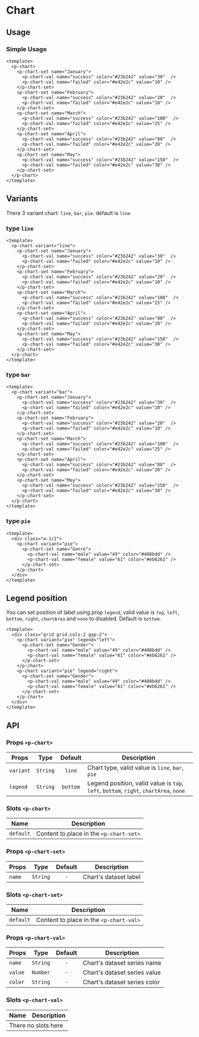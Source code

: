<script setup>
  import pChart from './Chart.vue'
  import pChartSet from './ChartSet.vue'
  import pChartVal from './ChartVal.vue'
  import { ref } from 'vue-demi'
</script>

# Chart

## Usage

### Simple Usage

<preview>
  <p-chart>
    <p-chart-set name="January">
      <p-chart-val name="success" color="#23b242" value="30"  />
      <p-chart-val name="failed" color="#e42e2c" value="10" />
    </p-chart-set>
    <p-chart-set name="February">
      <p-chart-val name="success" color="#23b242" value="20"  />
      <p-chart-val name="failed" color="#e42e2c" value="10" />
    </p-chart-set>
    <p-chart-set name="March">
      <p-chart-val name="success" color="#23b242" value="100"  />
      <p-chart-val name="failed" color="#e42e2c" value="25" />
    </p-chart-set>
    <p-chart-set name="April">
      <p-chart-val name="success" color="#23b242" value="80"  />
      <p-chart-val name="failed" color="#e42e2c" value="20" />
    </p-chart-set>
    <p-chart-set name="May">
      <p-chart-val name="success" color="#23b242" value="150"  />
      <p-chart-val name="failed" color="#e42e2c" value="30" />
    </p-chart-set>
  </p-chart>
</preview>

```vue
<template>
  <p-chart>
    <p-chart-set name="January">
      <p-chart-val name="success" color="#23b242" value="30"  />
      <p-chart-val name="failed" color="#e42e2c" value="10" />
    </p-chart-set>
    <p-chart-set name="February">
      <p-chart-val name="success" color="#23b242" value="20"  />
      <p-chart-val name="failed" color="#e42e2c" value="10" />
    </p-chart-set>
    <p-chart-set name="March">
      <p-chart-val name="success" color="#23b242" value="100"  />
      <p-chart-val name="failed" color="#e42e2c" value="25" />
    </p-chart-set>
    <p-chart-set name="April">
      <p-chart-val name="success" color="#23b242" value="80"  />
      <p-chart-val name="failed" color="#e42e2c" value="20" />
    </p-chart-set>
    <p-chart-set name="May">
      <p-chart-val name="success" color="#23b242" value="150"  />
      <p-chart-val name="failed" color="#e42e2c" value="30" />
    </p-chart-set>
  </p-chart>
</template>
```

## Variants

There 3 variant chart: `line`, `bar`, `pie`. default is `line`

### type `line`

<preview>
  <p-chart variant="line">
    <p-chart-set name="January">
      <p-chart-val name="success" color="#23b242" value="30"  />
      <p-chart-val name="failed" color="#e42e2c" value="10" />
    </p-chart-set>
    <p-chart-set name="February">
      <p-chart-val name="success" color="#23b242" value="20"  />
      <p-chart-val name="failed" color="#e42e2c" value="10" />
    </p-chart-set>
    <p-chart-set name="March">
      <p-chart-val name="success" color="#23b242" value="100"  />
      <p-chart-val name="failed" color="#e42e2c" value="25" />
    </p-chart-set>
    <p-chart-set name="April">
      <p-chart-val name="success" color="#23b242" value="80"  />
      <p-chart-val name="failed" color="#e42e2c" value="20" />
    </p-chart-set>
    <p-chart-set name="May">
      <p-chart-val name="success" color="#23b242" value="150"  />
      <p-chart-val name="failed" color="#e42e2c" value="30" />
    </p-chart-set>
  </p-chart>
</preview>

```vue
<template>
  <p-chart variant="line">
    <p-chart-set name="January">
      <p-chart-val name="success" color="#23b242" value="30"  />
      <p-chart-val name="failed" color="#e42e2c" value="10" />
    </p-chart-set>
    <p-chart-set name="February">
      <p-chart-val name="success" color="#23b242" value="20"  />
      <p-chart-val name="failed" color="#e42e2c" value="10" />
    </p-chart-set>
    <p-chart-set name="March">
      <p-chart-val name="success" color="#23b242" value="100"  />
      <p-chart-val name="failed" color="#e42e2c" value="25" />
    </p-chart-set>
    <p-chart-set name="April">
      <p-chart-val name="success" color="#23b242" value="80"  />
      <p-chart-val name="failed" color="#e42e2c" value="20" />
    </p-chart-set>
    <p-chart-set name="May">
      <p-chart-val name="success" color="#23b242" value="150"  />
      <p-chart-val name="failed" color="#e42e2c" value="30" />
    </p-chart-set>
  </p-chart>
</template>
```

### type `bar`

<preview>
  <p-chart variant="bar">
    <p-chart-set name="January">
      <p-chart-val name="success" color="#23b242" value="30"  />
      <p-chart-val name="failed" color="#e42e2c" value="10" />
    </p-chart-set>
    <p-chart-set name="February">
      <p-chart-val name="success" color="#23b242" value="20"  />
      <p-chart-val name="failed" color="#e42e2c" value="10" />
    </p-chart-set>
    <p-chart-set name="March">
      <p-chart-val name="success" color="#23b242" value="100"  />
      <p-chart-val name="failed" color="#e42e2c" value="25" />
    </p-chart-set>
    <p-chart-set name="April">
      <p-chart-val name="success" color="#23b242" value="80"  />
      <p-chart-val name="failed" color="#e42e2c" value="20" />
    </p-chart-set>
    <p-chart-set name="May">
      <p-chart-val name="success" color="#23b242" value="150"  />
      <p-chart-val name="failed" color="#e42e2c" value="30" />
    </p-chart-set>
  </p-chart>
</preview>

```vue
<template>
  <p-chart variant="bar">
    <p-chart-set name="January">
      <p-chart-val name="success" color="#23b242" value="30"  />
      <p-chart-val name="failed" color="#e42e2c" value="10" />
    </p-chart-set>
    <p-chart-set name="February">
      <p-chart-val name="success" color="#23b242" value="20"  />
      <p-chart-val name="failed" color="#e42e2c" value="10" />
    </p-chart-set>
    <p-chart-set name="March">
      <p-chart-val name="success" color="#23b242" value="100"  />
      <p-chart-val name="failed" color="#e42e2c" value="25" />
    </p-chart-set>
    <p-chart-set name="April">
      <p-chart-val name="success" color="#23b242" value="80"  />
      <p-chart-val name="failed" color="#e42e2c" value="20" />
    </p-chart-set>
    <p-chart-set name="May">
      <p-chart-val name="success" color="#23b242" value="150"  />
      <p-chart-val name="failed" color="#e42e2c" value="30" />
    </p-chart-set>
  </p-chart>
</template>
```

### type `pie`

<preview>
  <div class="w-1/2">
    <p-chart variant="pie">
      <p-chart-set name="Gender">
        <p-chart-val name="male" value="49" color="#408bdd" />
        <p-chart-val name="female" value="61" color="#eb6261" />
      </p-chart-set>
    </p-chart>
  </div>
</preview>

```vue
<template>
  <div class="w-1/2">
    <p-chart variant="pie">
      <p-chart-set name="Genre">
        <p-chart-val name="male" value="49" color="#408bdd" />
        <p-chart-val name="female" value="61" color="#eb6261" />
      </p-chart-set>
    </p-chart>
  </div>
</template>
```

## Legend position

You can set position of label using prop `legend`, valid value is `top`, `left`, `bottom`, `right`, `chartArea` and `none` to disabled.
Default is `bottom`.

<preview>
  <div class="grid grid-cols-2 gap-2">
    <p-chart variant="pie" legend="left">
      <p-chart-set name="Gender">
        <p-chart-val name="male" value="49" color="#408bdd" />
        <p-chart-val name="female" value="61" color="#eb6261" />
      </p-chart-set>
    </p-chart>
    <p-chart variant="pie" legend="right">
      <p-chart-set name="Gender">
        <p-chart-val name="male" value="49" color="#408bdd" />
        <p-chart-val name="female" value="61" color="#eb6261" />
      </p-chart-set>
    </p-chart>
  </div>
</preview>

```vue
<template>
  <div class="grid grid-cols-2 gap-2">
    <p-chart variant="pie" legend="left">
      <p-chart-set name="Gender">
        <p-chart-val name="male" value="49" color="#408bdd" />
        <p-chart-val name="female" value="61" color="#eb6261" />
      </p-chart-set>
    </p-chart>
    <p-chart variant="pie" legend="right">
      <p-chart-set name="Gender">
        <p-chart-val name="male" value="49" color="#408bdd" />
        <p-chart-val name="female" value="61" color="#eb6261" />
      </p-chart-set>
    </p-chart>
  </div>
</template>
```

## API

### Props `<p-chart>`

| Props     |   Type   | Default  | Description                                                                            |
|-----------|:--------:|:--------:|----------------------------------------------------------------------------------------|
| `variant` | `String` |  `line`  | Chart type, valid value is `line`, `bar`, `pie`                                        |
| `legend`  | `String` | `bottom` | Legend position, valid value is  `top`, `left`, `bottom`, `right`, `chartArea`, `none` |

### Slots `<p-chart>`

| Name      | Description                             |
|-----------|-----------------------------------------|
| `default` | Content to place in the `<p-chart-set>` |

### Props `<p-chart-set>`

| Props  |   Type   | Default | Description           |
|--------|:--------:|:-------:|-----------------------|
| `name` | `String` |   `-`   | Chart's dataset label |

### Slots `<p-chart-set>`

| Name      | Description                             |
|-----------|-----------------------------------------|
| `default` | Content to place in the `<p-chart-val>` |

### Props `<p-chart-val>`

| Props   |   Type   | Default | Description                  |
|---------|:--------:|:-------:|------------------------------|
| `name`  | `String` |   `-`   | Chart's dataset series name  |
| `value` | `Number` |   `-`   | Chart's dataset series value |
| `color` | `String` |   `-`   | Chart's dataset series color |

### Slots `<p-chart-val>`

<table>
  <thead>
    <tr>
      <th>Name</th>
      <th>Description</th>
    </tr>
  </thead>
  <tbody>
    <tr>
      <td colspan="2" class="text-center">There no slots here</td>
    </tr>
  </tbody>
</table>

